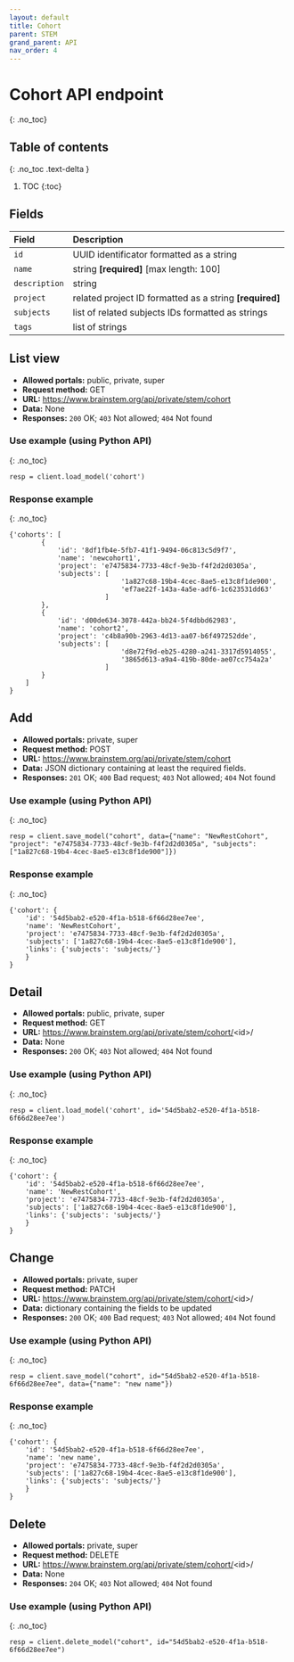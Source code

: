 ```yaml
---
layout: default
title: Cohort
parent: STEM
grand_parent: API
nav_order: 4
---
```


# Cohort API endpoint
{: .no_toc}

## Table of contents
{: .no_toc .text-delta }

1. TOC
{:toc}

## Fields

| Field        | Description  |
|:-------------|:-------------|
| `id` | UUID identificator formatted as a string |
| `name` | string **[required]** [max length: 100]|
| `description` | string |
| `project` | related project ID formatted as a string **[required]** |
| `subjects` | list of related subjects IDs formatted as strings |
| `tags` | list of strings |

## List view
- **Allowed portals:** public, private, super
- **Request method:** GET
- **URL:** https://www.brainstem.org/api/private/stem/cohort
- **Data:** None
- **Responses:** `200` OK; `403` Not allowed; `404` Not found

### Use example (using Python API)
{: .no_toc}

```
resp = client.load_model('cohort')
```

### Response example
{: .no_toc}

```
{'cohorts': [
        {
            'id': '8df1fb4e-5fb7-41f1-9494-06c813c5d9f7',
            'name': 'newcohort1',
            'project': 'e7475834-7733-48cf-9e3b-f4f2d2d0305a',
            'subjects': [
                            '1a827c68-19b4-4cec-8ae5-e13c8f1de900',
                            'ef7ae22f-143a-4a5e-adf6-1c623531dd63'
                        ]
        },
        {
            'id': 'd00de634-3078-442a-bb24-5f4dbbd62983',
            'name': 'cohort2',
            'project': 'c4b8a90b-2963-4d13-aa07-b6f497252dde',
            'subjects': [
                            'd8e72f9d-eb25-4280-a241-3317d5914055',
                            '3865d613-a9a4-419b-80de-ae07cc754a2a'
                        ]
        }
    ]
}
```


## Add
- **Allowed portals:** private, super
- **Request method:** POST
- **URL:** https://www.brainstem.org/api/private/stem/cohort
- **Data:** JSON dictionary containing at least the required fields.
- **Responses:** `201` OK; `400` Bad request; `403` Not allowed; `404` Not found

### Use example (using Python API)
{: .no_toc}

```
resp = client.save_model("cohort", data={"name": "NewRestCohort", "project": "e7475834-7733-48cf-9e3b-f4f2d2d0305a", "subjects": ["1a827c68-19b4-4cec-8ae5-e13c8f1de900"]})
```

### Response example
{: .no_toc}

```
{'cohort': {
    'id': '54d5bab2-e520-4f1a-b518-6f66d28ee7ee',
    'name': 'NewRestCohort',
    'project': 'e7475834-7733-48cf-9e3b-f4f2d2d0305a',
    'subjects': ['1a827c68-19b4-4cec-8ae5-e13c8f1de900'],
    'links': {'subjects': 'subjects/'}
    }
}
```



## Detail
- **Allowed portals:** public, private, super
- **Request method:** GET
- **URL:** https://www.brainstem.org/api/private/stem/cohort/<id\>/
- **Data:** None
- **Responses:** `200` OK; `403` Not allowed; `404` Not found

### Use example (using Python API)
{: .no_toc}

```
resp = client.load_model('cohort', id='54d5bab2-e520-4f1a-b518-6f66d28ee7ee')
```

### Response example
{: .no_toc}

```
{'cohort': {
    'id': '54d5bab2-e520-4f1a-b518-6f66d28ee7ee',
    'name': 'NewRestCohort',
    'project': 'e7475834-7733-48cf-9e3b-f4f2d2d0305a',
    'subjects': ['1a827c68-19b4-4cec-8ae5-e13c8f1de900'],
    'links': {'subjects': 'subjects/'}
    }
}
```


## Change
- **Allowed portals:** private, super
- **Request method:** PATCH
- **URL:** https://www.brainstem.org/api/private/stem/cohort/<id\>/
- **Data:** dictionary containing the fields to be updated
- **Responses:** `200` OK; `400` Bad request; `403` Not allowed; `404` Not found


### Use example (using Python API)
{: .no_toc}

```
resp = client.save_model("cohort", id="54d5bab2-e520-4f1a-b518-6f66d28ee7ee", data={"name": "new name"})
```

### Response example
{: .no_toc}

```
{'cohort': {
    'id': '54d5bab2-e520-4f1a-b518-6f66d28ee7ee',
    'name': 'new name',
    'project': 'e7475834-7733-48cf-9e3b-f4f2d2d0305a',
    'subjects': ['1a827c68-19b4-4cec-8ae5-e13c8f1de900'],
    'links': {'subjects': 'subjects/'}
    }
}
```


## Delete
- **Allowed portals:** private, super
- **Request method:** DELETE
- **URL:** https://www.brainstem.org/api/private/stem/cohort/<id\>/
- **Data:** None
- **Responses:** `204` OK; `403` Not allowed; `404` Not found


### Use example (using Python API)
{: .no_toc}

```
resp = client.delete_model("cohort", id="54d5bab2-e520-4f1a-b518-6f66d28ee7ee")
```
